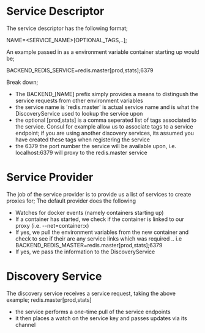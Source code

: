 

Service Descriptor
==================

The service descriptor has the following format;

  NAME=<SERVICE_NAME>[OPTIONAL_TAGS,..];<PORT>

An example passed in as a environment variable container starting up would be;

  BACKEND_REDIS_SERVICE=redis.master[prod,stats];6379

Break down;

  - The BACKEND_[NAME] prefix simply provides a means to distingush the service requests from other environment variables
  - the service name is 'redis.master' is actual service name and is what the DiscoveryService used to lookup the service upon
  - the optional [prod,stats] is a comma seperated list of tags associated to the service. Consul for example allow us to associate tags to a service endpoint; if you are using another discovery services, its assumed you have created these tags when registering the service
  - the 6379 the port number the service will be available upon, i.e. localhost:6379 will proxy to the redis.master service

Service Provider
================

The job of the service provider is to provide us a list of services to create proxies for; The default provider does the following

  - Watches for docker events (namely containers starting up)
  - If a container has started, we check if the container is linked to our proxy (i.e. --net=container:x)
  - If yes, we pull the environment variables from the new container and check to see if their are any service links which was required .. i.e BACKEND_REDIS_MASTER=redis.master[prod,stats];6379
  - If yes, we pass the information to the DiscoveryService

Discovery Service
=================

The discovery service receives a service request, taking the above example; redis.master[prod,stats]

  - the service performs a one-time pull of the service endpoints
  - it then places a watch on the service key and passes updates via its channel

